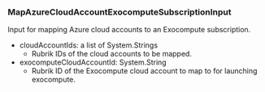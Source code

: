 ### MapAzureCloudAccountExocomputeSubscriptionInput
Input for mapping Azure cloud accounts to an Exocompute subscription.

- cloudAccountIds: a list of System.Strings
  - Rubrik IDs of the cloud accounts to be mapped.
- exocomputeCloudAccountId: System.String
  - Rubrik ID of the Exocompute cloud account to map to for launching exocompute.
